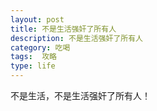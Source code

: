 ```yaml
---
layout: post
title: 不是生活强奸了所有人
description: 不是生活强奸了所有人
category: 吃喝
tags:  攻略
type: life
---
```


 不是生活，不是生活强奸了所有人！